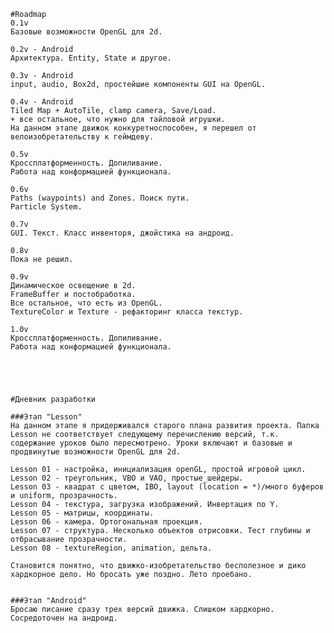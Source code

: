 	#Roadmap
	0.1v
	Базовые возможности OpenGL для 2d.

	0.2v - Android
	Архитектура. Entity, State и другое.

	0.3v - Android
	input, audio, Box2d, простейшие компоненты GUI на OpenGL.

	0.4v - Android
	Tiled Map + AutoTile, clamp camera, Save/Load.
	+ все остальное, что нужно для тайловой игрушки.
	На данном этапе движок конкуретноспособен, я перешел от велоизобретательству к геймдеву.

	0.5v
	Кроссплатформенность. Допиливание.
	Работа над конформацией функционала.

	0.6v
	Paths (waypoints) and Zones. Поиск пути.
	Particle System.

	0.7v
	GUI. Текст. Класс инвенторя, джойстика на андроид.

	0.8v
	Пока не решил.

	0.9v
	Динамическое освещение в 2d.
    FrameBuffer и постобработка.
    Все остальное, что есть из OpenGL.
    TextureColor и Texture - рефакторинг класса текстур.

    1.0v
	Кроссплатформенность. Допиливание.
	Работа над конформацией функционала.





	#Дневник разработки

	###Этап "Lesson"
	На данном этапе я придерживался старого плана развития проекта. Папка Lesson не соответствует следующему перечислению версий, т.к. содержание уроков было пересмотрено. Уроки включают и базовые и продвинутые возможности OpenGL для 2d. 

	Lesson 01 - настройка, инициализация openGL, простой игровой цикл.
    Lesson 02 - треугольник, VBO и VAO, простые_шейдеры.
    Lesson 03 - квадрат с цветом, IBO, layout (location = *)/много буферов и uniform, прозрачность.
    Lesson 04 - текстура, загрузка изображений. Инвертация по Y.
    Lesson 05 - матрицы, координаты.
    Lesson 06 - камера. Ортогональная проекция.
    Lesson 07 - структура. Несколько объектов отрисовки. Тест глубины и отбрасывание прозрачности.
    Lesson 08 - textureRegion, animation, дельта.

    Становится понятно, что движко-изобретательство бесполезное и дико хардкорное дело. Но бросать уже поздно. Лето проeбaно.


    ###Этап "Android"
    Бросаю писание сразу трех версий движка. Слишком хардкорно. Сосредоточен на андроид.